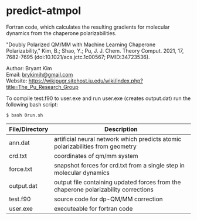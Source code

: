 # predict-atmpol
Fortran code, which calculates the resulting gradients for molecular dynamics from the chaperone polarizabilities.

"Doubly Polarized QM/MM with Machine Learning Chaperone Polarizability," Kim, B.; Shao, Y.; Pu, J. J. Chem. Theory Comput. 2021, 17, 7682-7695 (doi:10.1021/acs.jctc.1c00567; PMID:34723536).  

Author: Bryant Kim  
Email: brykimjh@gmail.com  
Website: https://wikipugr.sitehost.iu.edu/wiki/index.php?title=The_Pu_Research_Group  

To compile test.f90 to user.exe and run user.exe (creates output.dat) run the following bash script:
```
$ bash 0run.sh
```

| File/Directory| Description   |
| ------------- | ------------- |
| ann.dat | artificial neural network which predicts atomic polarizabilities from geometry  |
| crd.txt | coordinates of qm/mm system  |
| force.txt | snapshot forces for crd.txt from a single step in molecular dynamics  |
| output.dat | output file containing updated forces from the chaperone polarizability corrections  |
| test.f90 | source code for dp-QM/MM correction  |
| user.exe | executeable for fortran code  |
